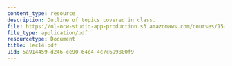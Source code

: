 ```yaml
---
content_type: resource
description: Outline of topics covered in class.
file: https://ol-ocw-studio-app-production.s3.amazonaws.com/courses/15-024-applied-economics-for-managers-summer-2004/5a914459d246ce9064c44c7c699800f9_lec14.pdf
file_type: application/pdf
resourcetype: Document
title: lec14.pdf
uid: 5a914459-d246-ce90-64c4-4c7c699800f9
---
```

